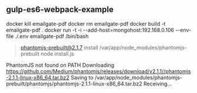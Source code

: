 ## gulp-es6-webpack-example

docker kill emailgate-pdf
docker rm emailgate-pdf
docker build -t emailgate-pdf .
docker run -t -i --add-host=mongohost:192.168.0.106 --env-file ./.env emailgate-pdf /bin/bash


> phantomjs-prebuilt@2.1.7 install /var/app/node_modules/phantomjs-prebuilt
> node install.js

PhantomJS not found on PATH
Downloading https://github.com/Medium/phantomjs/releases/download/v2.1.1//phantomjs-2.1.1-linux-x86_64.tar.bz2
Saving to /var/app/node_modules/phantomjs-prebuilt/phantomjs/phantomjs-2.1.1-linux-x86_64.tar.bz2
Receiving...
